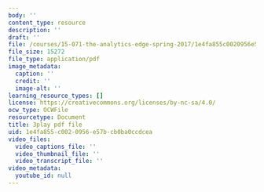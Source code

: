 ```yaml
---
body: ''
content_type: resource
description: ''
draft: ''
file: /courses/15-071-the-analytics-edge-spring-2017/1e4fa855c0020956e57bcb0ba0ccdcea_6m4l2k9hBZw.pdf
file_size: 15272
file_type: application/pdf
image_metadata:
  caption: ''
  credit: ''
  image-alt: ''
learning_resource_types: []
license: https://creativecommons.org/licenses/by-nc-sa/4.0/
ocw_type: OCWFile
resourcetype: Document
title: 3play pdf file
uid: 1e4fa855-c002-0956-e57b-cb0ba0ccdcea
video_files:
  video_captions_file: ''
  video_thumbnail_file: ''
  video_transcript_file: ''
video_metadata:
  youtube_id: null
---
```


